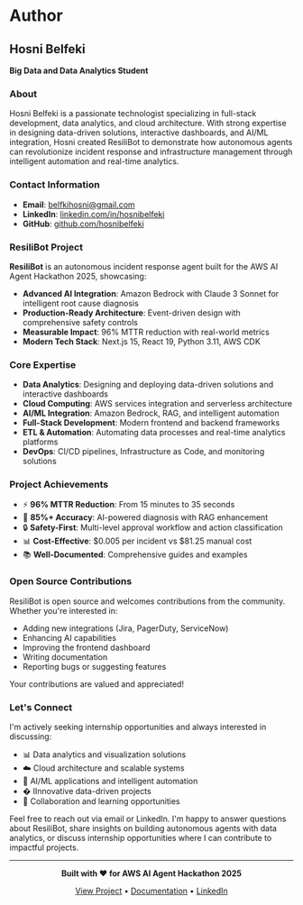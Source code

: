 # Author

## Hosni Belfeki

**Big Data and Data Analytics Student**

### About

Hosni Belfeki is a passionate technologist specializing in full-stack development, data analytics, and cloud architecture. With strong expertise in designing data-driven solutions, interactive dashboards, and AI/ML integration, Hosni created ResiliBot to demonstrate how autonomous agents can revolutionize incident response and infrastructure management through intelligent automation and real-time analytics.

### Contact Information

- **Email**: belfkihosni@gmail.com
- **LinkedIn**: [linkedin.com/in/hosnibelfeki](https://linkedin.com/in/hosnibelfeki/)
- **GitHub**: [github.com/hosnibelfeki](https://github.com/hosnibelfeki/)

### ResiliBot Project

**ResiliBot** is an autonomous incident response agent built for the AWS AI Agent Hackathon 2025, showcasing:

- **Advanced AI Integration**: Amazon Bedrock with Claude 3 Sonnet for intelligent root cause diagnosis
- **Production-Ready Architecture**: Event-driven design with comprehensive safety controls
- **Measurable Impact**: 96% MTTR reduction with real-world metrics
- **Modern Tech Stack**: Next.js 15, React 19, Python 3.11, AWS CDK

### Core Expertise

- **Data Analytics**: Designing and deploying data-driven solutions and interactive dashboards
- **Cloud Computing**: AWS services integration and serverless architecture
- **AI/ML Integration**: Amazon Bedrock, RAG, and intelligent automation
- **Full-Stack Development**: Modern frontend and backend frameworks
- **ETL & Automation**: Automating data processes and real-time analytics platforms
- **DevOps**: CI/CD pipelines, Infrastructure as Code, and monitoring solutions

### Project Achievements

- ⚡ **96% MTTR Reduction**: From 15 minutes to 35 seconds
- 🎯 **85%+ Accuracy**: AI-powered diagnosis with RAG enhancement
- 🔒 **Safety-First**: Multi-level approval workflow and action classification
- 📊 **Cost-Effective**: $0.005 per incident vs $81.25 manual cost
- 📚 **Well-Documented**: Comprehensive guides and examples

### Open Source Contributions

ResiliBot is open source and welcomes contributions from the community. Whether you're interested in:

- Adding new integrations (Jira, PagerDuty, ServiceNow)
- Enhancing AI capabilities
- Improving the frontend dashboard
- Writing documentation
- Reporting bugs or suggesting features

Your contributions are valued and appreciated!

### Let's Connect

I'm actively seeking internship opportunities and always interested in discussing:

- 📊 Data analytics and visualization solutions
- ☁️ Cloud architecture and scalable systems
- 🤖 AI/ML applications and intelligent automation
- � IInnovative data-driven projects
- 🤝 Collaboration and learning opportunities

Feel free to reach out via email or LinkedIn. I'm happy to answer questions about ResiliBot, share insights on building autonomous agents with data analytics, or discuss internship opportunities where I can contribute to impactful projects.

---

<div align="center">

**Built with ❤️ for AWS AI Agent Hackathon 2025**

[View Project](https://github.com/hosnibelfeki/resilibot) • [Documentation](docs/) • [LinkedIn](https://linkedin.com/in/hosnibelfeki/)

</div>
